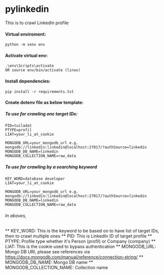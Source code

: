 # pylinkedin
This is to crawl LinkedIn profile

#### Virtual enviroment:
```
python -m venv env
```

#### Activate virtual env:
```
.\env\Scripts\activate
OR source env/bin/activate (linux)
```

#### Install dependencies:
```
pip install -r requirements.txt
```

#### Create dotenv file as below template:
##### To use for crawling one target IDs:
```
PID=tuiladat
PTYPE=profil
LIAT=your_li_at_cookie

MONGODB_URL=your_mongodb_url e.g. mongodb://linkedin:linkedin@localhost:27017/?authSource=linkedin
MONGODB_DB_NAME=linkedin
MONGODB_COLLECTION_NAME=raw_data
```

##### To use for crawling by a searching keyword
```
KEY_WORD=database developer
LIAT=your_li_at_cookie

MONGODB_URL=your_mongodb_url e.g. mongodb://linkedin:linkedin@localhost:27017/?authSource=linkedin
MONGODB_DB_NAME=linkedin
MONGODB_COLLECTION_NAME=raw_data
```


###### In aboves,
** KEY_WORD: This is the keyword to be based on to have list of target IDs, then to crawl multiple ones
** PID: This is LinkedIn ID of target profile
** PTYPE: Profile type whether it's Person (profil) or Company (company)
** LIAT: This is the cookie used to bypass authentication
** MONGODB_URL: Mongo DB URI, please see references via https://docs.mongodb.com/manual/reference/connection-string/
** MONGODB_DB_NAME: Mongo DB name
** MONGODB_COLLECTION_NAME: Collection name